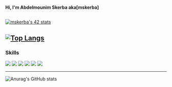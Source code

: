 **Hi, I'm Abdelmounim Skerba aka[mskerba]**
##
[![mskerba's 42 stats](https://badge42.vercel.app/api/v2/cl1xb0uyl018609i4khpzq5ac/stats?cursusId=21&coalitionId=79)](https://github.com/JaeSeoKim/badge42)

[![Top Langs](https://github-readme-stats.vercel.app/api/top-langs/?username=mskerba&layout=compact&theme=radical)](https://github.com/mskerba)
---

### **Skills**
<img src="https://img.shields.io/badge/c++%20-FF7F50.svg?&style=for-the-badge&logo=c%2B%2B&logoColor=FFFFFF"/>  <img src="https://img.shields.io/badge/c%20-A8B9CC.svg?&style=for-the-badge&logo=c&logoColor=FFFFFF"/> <img src="https://img.shields.io/badge/python%20-3776AB.svg?&style=for-the-badge&logo=python&logoColor=FFFFFF"/>
 <img src="https://img.shields.io/badge/slack%20-4A154B.svg?&style=for-the-badge&logo=slack&logoColor=FFFFFF"/> <img src="https://img.shields.io/badge/vscode%20-007ACC.svg?&style=for-the-badge&logo=vscode&logoColor=FFFFFF"/> <img src="https://img.shields.io/badge/git%20-F050532.svg?&style=for-the-badge&logo=git&logoColor=FFFFFF"/> 
<!--  <img src="https://img.shields.io/badge/dart%20-1A237E.svg?&style=for-the-badge&logo=dart&logoColor=FFFFFF"/> <img src="https://img.shields.io/badge/flutter%20-03A9F4.svg?&style=for-the-badge&logo=flutter&logoColor=FFFFFF"/> -->
---
![Anurag's GitHub stats](https://github-readme-stats.vercel.app/api?username=mskerba&show_icons=true&theme=radical)
